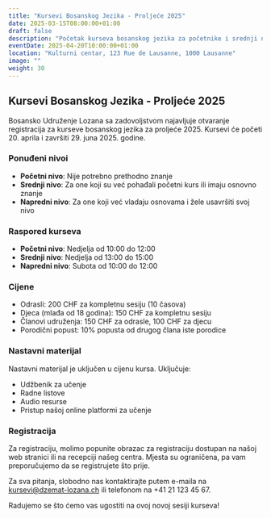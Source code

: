 ```yaml
---
title: "Kursevi Bosanskog Jezika - Proljeće 2025"
date: 2025-03-15T08:00:00+01:00
draft: false
description: "Početak kurseva bosanskog jezika za početnike i srednji nivo."
eventDate: 2025-04-20T10:00:00+01:00
location: "Kulturni centar, 123 Rue de Lausanne, 1000 Lausanne"
image: ""
weight: 30
---
```


## Kursevi Bosanskog Jezika - Proljeće 2025

Bosansko Udruženje Lozana sa zadovoljstvom najavljuje otvaranje registracija za kurseve bosanskog jezika za proljeće 2025. Kursevi će početi 20. aprila i završiti 29. juna 2025. godine.

### Ponuđeni nivoi

- **Početni nivo**: Nije potrebno prethodno znanje
- **Srednji nivo**: Za one koji su već pohađali početni kurs ili imaju osnovno znanje
- **Napredni nivo**: Za one koji već vladaju osnovama i žele usavršiti svoj nivo

### Raspored kurseva

- **Početni nivo**: Nedjelja od 10:00 do 12:00
- **Srednji nivo**: Nedjelja od 13:00 do 15:00
- **Napredni nivo**: Subota od 10:00 do 12:00

### Cijene

- Odrasli: 200 CHF za kompletnu sesiju (10 časova)
- Djeca (mlađa od 18 godina): 150 CHF za kompletnu sesiju
- Članovi udruženja: 150 CHF za odrasle, 100 CHF za djecu
- Porodični popust: 10% popusta od drugog člana iste porodice

### Nastavni materijal

Nastavni materijal je uključen u cijenu kursa. Uključuje:
- Udžbenik za učenje
- Radne listove
- Audio resurse
- Pristup našoj online platformi za učenje

### Registracija

Za registraciju, molimo popunite obrazac za registraciju dostupan na našoj web stranici ili na recepciji našeg centra. Mjesta su ograničena, pa vam preporučujemo da se registrujete što prije.

Za sva pitanja, slobodno nas kontaktirajte putem e-maila na kursevi@dzemat-lozana.ch ili telefonom na +41 21 123 45 67.

Radujemo se što ćemo vas ugostiti na ovoj novoj sesiji kurseva!